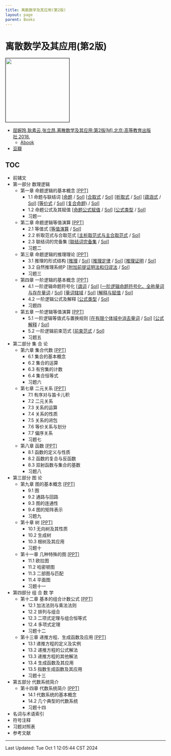 ```yaml
---
title: 离散数学及其应用(第2版)
layout: page
parent: Books
---
```

# 离散数学及其应用(第2版)

<div>
	<a href="https://www.hep.com.cn/book/show/eb409359-6527-41ae-bf07-4e73f4bb3092">
		<img src="https://node2d-public.hep.com.cn/686bff8422ccd32f68e4b08f991124e1.jpg-small?e=1726546903&token=fz_hnGR7k1CJg3gJX1rpSAWQve4fO7q2Ii7oUBxR:MaUrezZMwVR2SCfkj3YAm5Hd0cU=" style="height: 200px;" border="1">
	</a>
</div>

- [屈婉玲,耿素云,张立昂.离散数学及其应用:第2版[M].北京:高等教育出版社,2018.](https://www.hep.com.cn/book/show/eb409359-6527-41ae-bf07-4e73f4bb3092)
	- [Abook](https://abook.hep.com.cn/1877016)
- [豆瓣](https://book.douban.com/subject/30824839/)

## TOC

- 前辅文
- 第一部分 数理逻辑
	- 第一章 命题逻辑的基本概念 <a href="./p1数理逻辑/ch01命题逻辑的基本概念/ch01命题逻辑的基本概念.pdf">[PPT]</a>
		* 1.1 命题与联结词 \[<a href="./p1数理逻辑/ch01命题逻辑的基本概念/测试题1.1.pdf">命题</a> / <a href="./p1数理逻辑/ch01命题逻辑的基本概念/测试题解答1.1.pdf">Sol</a>\] \[<a href="./p1数理逻辑/ch01命题逻辑的基本概念/测试题1.2~1.3.pdf">合取式</a> / <a href="./p1数理逻辑/ch01命题逻辑的基本概念/测试题解答1.2~1.3.pdf">Sol</a>\] \[<a href="./p1数理逻辑/ch01命题逻辑的基本概念/测试题1.4.pdf">析取式</a> / <a href="./p1数理逻辑/ch01命题逻辑的基本概念/测试题解答1.4.pdf">Sol</a>\] \[<a href="./p1数理逻辑/ch01命题逻辑的基本概念/测试题1.5.pdf">蕴涵式</a> / <a href="./p1数理逻辑/ch01命题逻辑的基本概念/测试题解答1.5.pdf">Sol</a>\] \[<a href="./p1数理逻辑/ch01命题逻辑的基本概念/测试题1.6.pdf">等价式</a> / <a href="./p1数理逻辑/ch01命题逻辑的基本概念/测试题解答1.6.pdf">Sol</a>\] \[<a href="./p1数理逻辑/ch01命题逻辑的基本概念/测试题1.7~1.10.pdf">复合命题</a>\ / <a href="./p1数理逻辑/ch01命题逻辑的基本概念/测试题解答1.7~1.10.pdf">Sol</a>\]
		 * 1.2 命题公式及其赋值 \[<a href="./p1数理逻辑/ch01命题逻辑的基本概念/测试题1.11.pdf">命题公式赋值</a> / <a href="./p1数理逻辑/ch01命题逻辑的基本概念/测试题解答1.11.pdf">Sol</a>\] \[<a href="./p1数理逻辑/ch01命题逻辑的基本概念/测试题1.12~1.13.pdf">公式类型</a> / <a href="./p1数理逻辑/ch01命题逻辑的基本概念/测试题解答1.12~1.13.pdf">Sol</a>\]
		 * 习题一
	- 第二章 命题逻辑等值演算 <a href="./p1数理逻辑/ch02命题逻辑等值演算/ch02命题逻辑等值演算.pdf">[PPT]</a>
		* 2.1 等值式 \[<a href="./p1数理逻辑/ch02命题逻辑等值演算/测试题2.1~2.3.pdf">等值演算</a> / <a href="./p1数理逻辑/ch02命题逻辑等值演算/测试题解答2.1~2.3.pdf">Sol</a>\]
		* 2.2 析取范式与合取范式 \[<a href="./p1数理逻辑/ch02命题逻辑等值演算/测试题2.4~2.9.pdf">主析取范式与主合取范式</a> / <a href="./p1数理逻辑/ch02命题逻辑等值演算/测试题解答2.4~2.9.pdf">Sol</a>\]
		* 2.3 联结词的完备集 \[<a href="./p1数理逻辑/ch02命题逻辑等值演算/测试题2.10~2.14.pdf">联结词完备集</a> / <a href="./p1数理逻辑/ch02命题逻辑等值演算/测试题解答2.10~2.14.pdf">Sol</a>\]
		* 习题二
	- 第三章 命题逻辑的推理理论 <a href="./p1数理逻辑/ch03命题逻辑的推理理论/ch03命题逻辑的推理理论.pdf">[PPT]</a>
		- 3.1 推理的形式结构 \[<a href="./p1数理逻辑/ch03命题逻辑的推理理论/测试题3.1.pdf">推理</a> / <a href="./p1数理逻辑/ch03命题逻辑的推理理论/测试题解答3.1.pdf">Sol</a>\] \[<a href="./p1数理逻辑/ch03命题逻辑的推理理论/测试题3.2~3.3.pdf">推理定律</a> / <a href="./p1数理逻辑/ch03命题逻辑的推理理论/测试题解答3.2~3.3.pdf">Sol</a>\] \[<a href="./p1数理逻辑/ch03命题逻辑的推理理论/测试题3.4~3.5.pdf">推理证明</a> / <a href="./p1数理逻辑/ch03命题逻辑的推理理论/测试题3.4~3.5.pdf">Sol</a>\]
		- 3.2 自然推理系统P \[<a href="./p1数理逻辑/ch03命题逻辑的推理理论/测试题3.6~3.9.pdf">附加前提证明法和归谬法</a> / <a href="./p1数理逻辑/ch03命题逻辑的推理理论/测试题解答3.6~3.9.pdf">Sol</a>\]
		- 习题三
	- 第四章 一阶逻辑的基本概念 <a href="./p1数理逻辑/ch04一阶逻辑基本概念/ch04一阶逻辑基本概念.pdf">[PPT]</a>
		- 4.1 一阶逻辑命题符号化 \[<a href="./p1数理逻辑/ch04一阶逻辑基本概念/测试题4.1.pdf">谓词</a> / <a href="./p1数理逻辑/ch04一阶逻辑基本概念/测试题解答4.1.pdf">Sol</a>\] \[<a href="./p1数理逻辑/ch04一阶逻辑基本概念/测试题4.2~4.3.pdf">一阶逻辑命题符号化、全称量词与存在量词</a> / <a href="./p1数理逻辑/ch04一阶逻辑基本概念/测试题解答4.2~4.3.pdf">Sol</a>\] \[<a href="./p1数理逻辑/ch04一阶逻辑基本概念/测试题4.4.pdf">量词辖域</a> / <a href="./p1数理逻辑/ch04一阶逻辑基本概念/测试题解答4.4.pdf">Sol</a>\] \[<a href="./p1数理逻辑/ch04一阶逻辑基本概念/测试题4.5~4.6.pdf">解释与赋值</a> / <a href="./p1数理逻辑/ch04一阶逻辑基本概念/测试题解答4.5~4.6.pdf">Sol</a>\]
		- 4.2 一阶逻辑公式及解释 \[<a href="./p1数理逻辑/ch04一阶逻辑基本概念/测试题4.7~4.10.pdf">公式类型</a> / <a href="./p1数理逻辑/ch04一阶逻辑基本概念/测试题解答4.7~4.10.pdf">Sol</a>\]
		- 习题四
	- 第五章  一阶逻辑等值演算 <a href="./p1数理逻辑/ch05一阶逻辑等值演算/ch05一阶逻辑等值演算.pdf">[PPT]</a>
		- 5.1 一阶逻辑等值式与置换规则 \[<a href="./p1数理逻辑/ch05一阶逻辑等值演算/测试题5.1.pdf">在有限个体域中消去量词</a> / <a href="./p1数理逻辑/ch05一阶逻辑等值演算/测试题解答5.1.pdf">Sol</a>\] \[<a href="./p1数理逻辑/ch05一阶逻辑等值演算/测试题5.2.pdf">公式解释</a> / <a href="./p1数理逻辑/ch05一阶逻辑等值演算/测试题解答5.2.pdf">Sol</a>\]
		- 5.2 一阶逻辑前束范式 \[<a href="./p1数理逻辑/ch05一阶逻辑等值演算/测试题5.3~5.5.pdf">前束范式</a> / <a href="./p1数理逻辑/ch05一阶逻辑等值演算/测试题解答5.3~5.5.pdf">Sol</a>\]
		- 习题五
- 第二部分 集 合 论
   - 第六章 集合代数 <a href="./p2集合论/ch06集合代数/ch06集合代数.pdf">[PPT]</a>
      - 6.1 集合的基本概念
      - 6.2 集合的运算
      - 6.3 有穷集的计数
      - 6.4 集合恒等式
      - 习题六
   - 第七章 二元关系 <a href="./p2集合论/ch07二元关系/ch07二元关系.pdf">[PPT]</a>
      - 7.1 有序对与笛卡儿积
      - 7.2 二元关系
      - 7.3 关系的运算
      - 7.4 关系的性质
      - 7.5 关系的闭包
      - 7.6 等价关系与划分
      - 7.7 偏序关系
      - 习题七
   - 第八章 函数 <a href="./p2集合论/ch08函数/ch08函数.pdf">[PPT]</a>
      - 8.1 函数的定义与性质
      - 8.2 函数的复合与反函数
      - 8.3 双射函数与集合的基数
      - 习题八
- 第三部分 图  论
   - 第九章 图的基本概念 <a href="./p3图论/ch09图的基本概念/ch09图的基本概念.pdf">[PPT]</a>
      - 9.1 图
      - 9.2 通路与回路
      - 9.3 图的连通性
      - 9.4 图的矩阵表示
      - 习题九
   - 第十章 树 <a href="./p3图论/ch10树/ch10树.pdf">[PPT]</a>
      - 10.1 无向树及其性质
      - 10.2 生成树
      - 10.3 根树及其应用
      - 习题十
   - 第十一章 几种特殊的图 <a href="./p3图论/ch11几种特殊的图/ch11几种特殊的图.pdf">[PPT]</a>
      - 11.1 欧拉图
      - 11.2 哈密顿图
      - 11.3 二部图与匹配
      - 11.4 平面图
      - 习题十一
- 第四部分 组 合 数 学
   - 第十二章 基本的组合计数公式 <a href="./p4组合数学/ch12基本的组合计数方式/ch12基本的组合计数方式.pdf">[PPT]</a>
      - 12.1 加法法则与乘法法则
      - 12.2 排列与组合
      - 12.3 二项式定理与组合恒等式
      - 12.4 多项式定理
      - 习题十二
   - 第十三章 递推方程、生成函数及应用 <a href="./p4组合数学/ch13递推方程&生成函数及应用/ch13递推方程&生成函数及应用.pdf">[PPT]</a>
      - 13.1 递推方程的定义及实例
      - 13.2 递推方程的公式解法
      - 13.3 递推方程的其他解法
      - 13.4 生成函数及其应用
      - 13.5 指数生成函数及其应用
      - 习题十三
- 第五部分 代数系统简介
   - 第十四章 代数系统简介 <a href="./p5代数系统/ch14代数系统简介.pdf">[PPT]</a>
      - 14.1 代数系统的基本概念
      - 14.2 几个典型的代数系统
      - 习题十四
- 名词与术语索引
- 符号注释
- 习题对照表
- 参考文献

---

Last Updated: Tue Oct  1 12:05:44 CST 2024